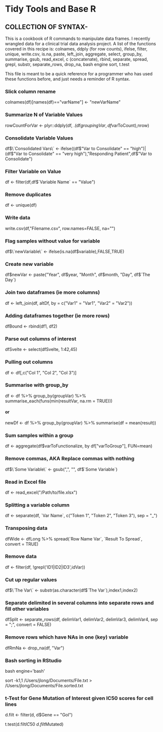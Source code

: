 # Tidy Tools and Base R

## COLLECTION OF SYNTAX- 

This is a cookbook of R commands to manipulate data frames. 
I recently wrangled data for a clinical trial data analysis project.
A list of the functions covered in this recipe is: 
colnames, 
ddply (for row counts), 
ifelse, 
filter, 
unique, 
write.csv, 
is.na, 
paste, 
left_join, 
aggregate, 
select, 
group_by, 
summarise, 
gsub, 
read_excel, 
c (concatenate), 
rbind, 
separate, 
spread, 
grepl, 
substr,
separate_rows,
drop_na,
bash engine sort,
t.test

This file is meant to be a quick reference for a programmer 
who has used these functions before, and just needs a reminder of 
R syntax. 

### Slick column rename
colnames(df)[names(df)=="varName"] <- "newVarName"

### Summarize N of Variable Values
rowCountForVar <- plyr::ddply(df, .(df$groupingVar,df$varToCount),nrow)

### Consolidate Variable Values
df$\`Consolidated Vars\` <- ifelse((df$"Var to Consolidate" == "high")|(df$"Var to Consolidate" == "very high"),"Responding Patient",df$"Var to Consolidate")

### Filter Variable on Value
df <- filter(df,df$\`Variable Name\` == "Value")

### Remove duplicates
df <- unique(df)

### Write data
write.csv(df,"Filename.csv", row.names=FALSE, na="")

### Flag samples without value for variable
df$\`newVariable\` <- ifelse(is.na(df$variable),FALSE,TRUE)

### Create new variable
df$newVar <- paste("Year", df$year, "Month", df$month, "Day", df$\`The Day\`)

### Join two dataframes (ie more columns)
df <- left_join(df, altDf, by = c("Var1" = "Var1", "Var2" = "Var2"))

### Adding dataframes together (ie more rows)
dfBound <- rbind(df1, df2)

### Parse out columns of interest
dfSvelte <- select(dfSvelte, 1:42,45)

### Pulling out columns
df <- df[,c("Col 1", "Col 2", "Col 3")]

### Summarise with group_by
df <- df %>% 
  group_by(groupVar) %>% 
  summarise_each(funs(min(resultVar, na.rm = TRUE)))
  
#### or 
newDf <- df %>%
  group_by(groupVar) %>%
  summarise(df = mean(result))

### Sum samples within a group
df <- aggregate(df$varToFunctionalize, by df["varToGroup"], FUN=mean)

### Remove commas, AKA Replace commas with nothing
df$\`Some Variable\` <- gsub(",", "", df$\`Some Variable\`)

### Read in Excel file
df <- read_excel("/Path/to/file.xlsx")

### Splitting a variable column
df <- separate(df, \`Var Name\`, c("Token 1", "Token 2", "Token 3"), sep = "_")

### Transposing data
dfWide <- dfLong %>% spread(\`Row Name Var\`, \`Result To Spread\`, convert = TRUE)

### Remove data
df <- filter(df, !grepl('ID1|ID2|ID3',idVar))

### Cut up regular values
df$\`The Var\` <- substr(as.character(df$\`The Var\`),index1,index2)

### Separate delimited in several columns into separate rows and fill other variables
dfSplit <- separate_rows(df, delimVar1, delimVar2, delimVar3, delimVar4, sep =  ";", convert = FALSE)

### Remove rows which have NAs in one (key) variable
dfRmNa <- drop_na(df, "Var")

### Bash sorting in RStudio
bash engine='bash'

sort -k1,1 /Users/jlong/Documents/File.txt > /Users/jlong/Documents/File.sorted.txt

### t-Test for Gene Mutation of Interest given IC50 scores for cell lines
d.filt <- filter(d, d$Gene == "GoI")

t.test(d.filt$IC50~d.filt$Mutated)


